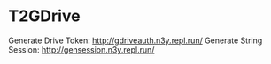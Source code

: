 # T2GDrive

Generate Drive Token: http://gdriveauth.n3y.repl.run/
Generate String Session: http://gensession.n3y.repl.run/
